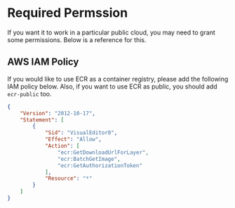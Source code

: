 # Required Permssion

If you want it to work in a particular public cloud, you may need to grant some permissions.
Below is a reference for this.

## AWS IAM Policy

If you would like to use ECR as a container registry, please add the following IAM policy below.
Also, if you want to use ECR as public, you should add `ecr-public` too.

```json
{
    "Version": "2012-10-17",
    "Statement": [
        {
            "Sid": "VisualEditor0",
            "Effect": "Allow",
            "Action": [
                "ecr:GetDownloadUrlForLayer",
                "ecr:BatchGetImage",
                "ecr:GetAuthorizationToken"
            ],
            "Resource": "*"
        }
    ]
}
```
